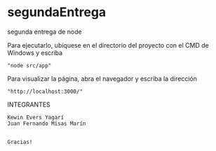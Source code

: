 # segundaEntrega
segunda entrega de node


Para ejecutarlo, ubíquese en el directorio del proyecto con el CMD de Windows y escriba

	"node src/app"

Para visualizar la página, abra el navegador y escriba la dirección 

	"http://localhost:3000/"


INTEGRANTES

	Kewin Evers Yagarí
	Juan Fernando Misas Marín


	Gracias!